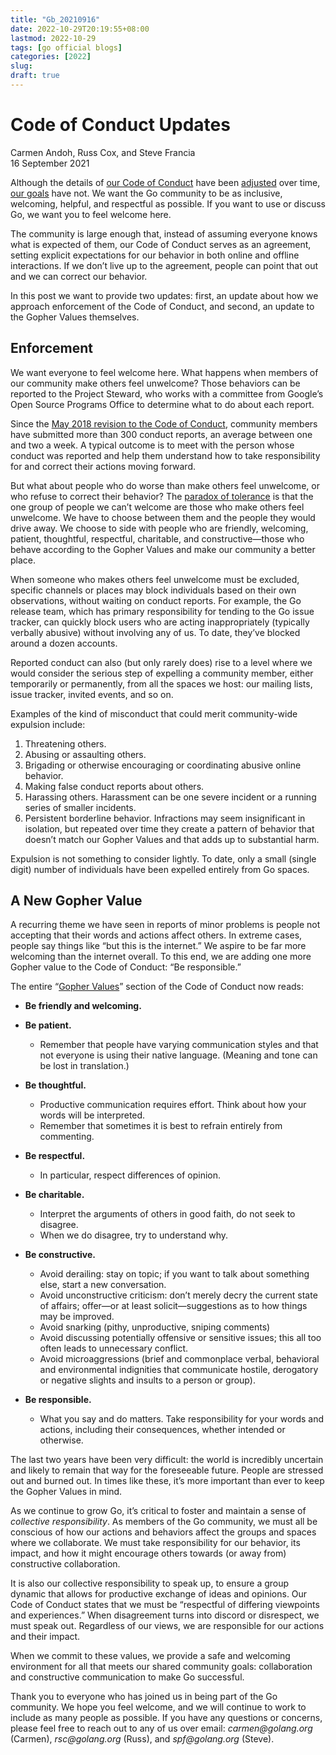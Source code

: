 ```yaml
---
title: "Gb_20210916"
date: 2022-10-29T20:19:55+08:00
lastmod: 2022-10-29
tags: [go official blogs]
categories: [2022]
slug:
draft: true
---
```

# Code of Conduct Updates

Carmen Andoh, Russ Cox, and Steve Francia  
16 September 2021

Although the details of [our Code of Conduct](https://go.dev/conduct) have been [adjusted](https://go.dev/blog/conduct-2018) over time, [our goals](https://go.dev/blog/open-source#code-of-conduct) have not. We want the Go community to be as inclusive, welcoming, helpful, and respectful as possible. If you want to use or discuss Go, we want you to feel welcome here.

The community is large enough that, instead of assuming everyone knows what is expected of them, our Code of Conduct serves as an agreement, setting explicit expectations for our behavior in both online and offline interactions. If we don’t live up to the agreement, people can point that out and we can correct our behavior.

In this post we want to provide two updates: first, an update about how we approach enforcement of the Code of Conduct, and second, an update to the Gopher Values themselves.

## Enforcement

We want everyone to feel welcome here. What happens when members of our community make others feel unwelcome? Those behaviors can be reported to the Project Steward, who works with a committee from Google’s Open Source Programs Office to determine what to do about each report.

Since the [May 2018 revision to the Code of Conduct](https://go.dev/blog/conduct-2018), community members have submitted more than 300 conduct reports, an average between one and two a week. A typical outcome is to meet with the person whose conduct was reported and help them understand how to take responsibility for and correct their actions moving forward.

But what about people who do worse than make others feel unwelcome, or who refuse to correct their behavior? The [paradox of tolerance](https://en.wikipedia.org/wiki/Paradox_of_tolerance) is that the one group of people we can’t welcome are those who make others feel unwelcome. We have to choose between them and the people they would drive away. We choose to side with people who are friendly, welcoming, patient, thoughtful, respectful, charitable, and constructive—those who behave according to the Gopher Values and make our community a better place.

When someone who makes others feel unwelcome must be excluded, specific channels or places may block individuals based on their own observations, without waiting on conduct reports. For example, the Go release team, which has primary responsibility for tending to the Go issue tracker, can quickly block users who are acting inappropriately (typically verbally abusive) without involving any of us. To date, they’ve blocked around a dozen accounts.

Reported conduct can also (but only rarely does) rise to a level where we would consider the serious step of expelling a community member, either temporarily or permanently, from all the spaces we host: our mailing lists, issue tracker, invited events, and so on.

Examples of the kind of misconduct that could merit community-wide expulsion include:

1. Threatening others.
2. Abusing or assaulting others.
3. Brigading or otherwise encouraging or coordinating abusive online behavior.
4. Making false conduct reports about others.
5. Harassing others. Harassment can be one severe incident or a running series of smaller incidents.
6. Persistent borderline behavior. Infractions may seem insignificant in isolation, but repeated over time they create a pattern of behavior that doesn’t match our Gopher Values and that adds up to substantial harm.

Expulsion is not something to consider lightly. To date, only a small (single digit) number of individuals have been expelled entirely from Go spaces.

## A New Gopher Value

A recurring theme we have seen in reports of minor problems is people not accepting that their words and actions affect others. In extreme cases, people say things like “but this is the internet.” We aspire to be far more welcoming than the internet overall. To this end, we are adding one more Gopher value to the Code of Conduct: “Be responsible.”

The entire “[Gopher Values](https://go.dev/conduct#values)” section of the Code of Conduct now reads:

- **Be friendly and welcoming.**
    
- **Be patient.**
    
    - Remember that people have varying communication styles and that not everyone is using their native language. (Meaning and tone can be lost in translation.)
- **Be thoughtful.**
    
    - Productive communication requires effort. Think about how your words will be interpreted.
    - Remember that sometimes it is best to refrain entirely from commenting.
- **Be respectful.**
    
    - In particular, respect differences of opinion.
- **Be charitable.**
    
    - Interpret the arguments of others in good faith, do not seek to disagree.
    - When we do disagree, try to understand why.
- **Be constructive.**
    
    - Avoid derailing: stay on topic; if you want to talk about something else, start a new conversation.
    - Avoid unconstructive criticism: don’t merely decry the current state of affairs; offer—or at least solicit—suggestions as to how things may be improved.
    - Avoid snarking (pithy, unproductive, sniping comments)
    - Avoid discussing potentially offensive or sensitive issues; this all too often leads to unnecessary conflict.
    - Avoid microaggressions (brief and commonplace verbal, behavioral and environmental indignities that communicate hostile, derogatory or negative slights and insults to a person or group).
- **Be responsible.**
    
    - What you say and do matters. Take responsibility for your words and actions, including their consequences, whether intended or otherwise.

The last two years have been very difficult: the world is incredibly uncertain and likely to remain that way for the foreseeable future. People are stressed out and burned out. In times like these, it’s more important than ever to keep the Gopher Values in mind.

As we continue to grow Go, it’s critical to foster and maintain a sense of _collective responsibility_. As members of the Go community, we must all be conscious of how our actions and behaviors affect the groups and spaces where we collaborate. We must take responsibility for our behavior, its impact, and how it might encourage others towards (or away from) constructive collaboration.

It is also our collective responsibility to speak up, to ensure a group dynamic that allows for productive exchange of ideas and opinions. Our Code of Conduct states that we must be “respectful of differing viewpoints and experiences.” When disagreement turns into discord or disrespect, we must speak out. Regardless of our views, we are responsible for our actions and their impact.

When we commit to these values, we provide a safe and welcoming environment for all that meets our shared community goals: collaboration and constructive communication to make Go successful.

Thank you to everyone who has joined us in being part of the Go community. We hope you feel welcome, and we will continue to work to include as many people as possible. If you have any questions or concerns, please feel free to reach out to any of us over email: _carmen@golang.org_ (Carmen), _rsc@golang.org_ (Russ), and _spf@golang.org_ (Steve).
